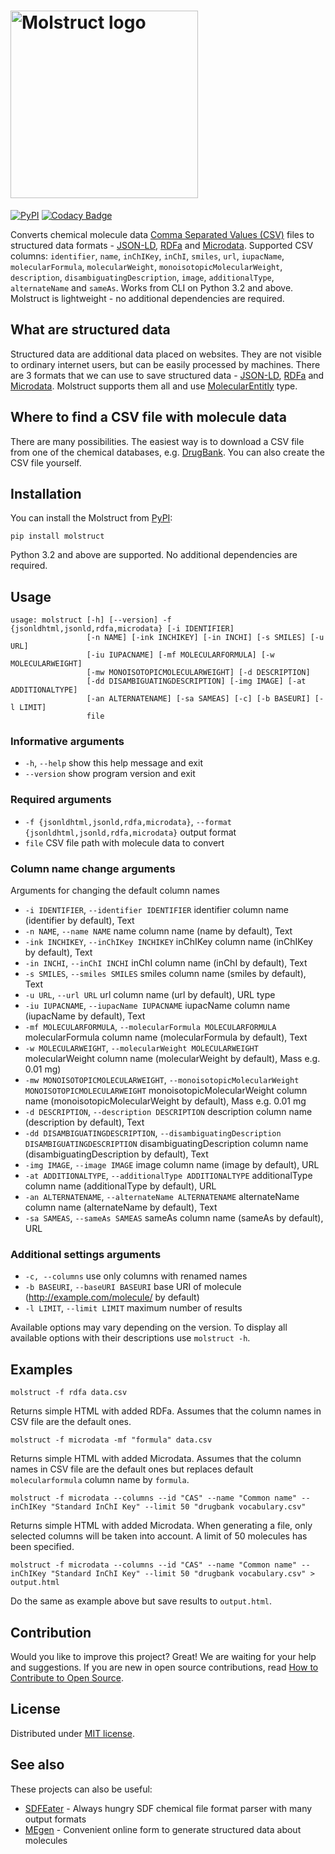 # <img src="https://raw.githubusercontent.com/lszeremeta/molstruct/master/logo/molstruct.png" alt="Molstruct logo" width="300">

[![PyPI](https://img.shields.io/pypi/v/molstruct)](https://pypi.org/project/molstruct/) [![Codacy Badge](https://app.codacy.com/project/badge/Grade/3602c4be20d14be1b750db5a1875263a)](https://www.codacy.com/gh/lszeremeta/molstruct/dashboard?utm_source=github.com&amp;utm_medium=referral&amp;utm_content=lszeremeta/molstruct&amp;utm_campaign=Badge_Grade)

Converts chemical molecule data [Comma Separated Values (CSV)](https://en.wikipedia.org/wiki/Comma-separated_values) files to structured data formats - [JSON-LD](https://json-ld.org/), [RDFa](http://rdfa.info/) and [Microdata](https://schema.org/docs/gs.html). Supported
CSV columns: `identifier`, `name`, `inChIKey`, `inChI`, `smiles`, `url`, `iupacName`, `molecularFormula`, `molecularWeight`, `monoisotopicMolecularWeight`, `description`, `disambiguatingDescription`, `image`, `additionalType`, `alternateName` and `sameAs`.  Works from CLI on Python 3.2 and above. Molstruct is lightweight - no additional dependencies are required.

## What are structured data

Structured data are additional data placed on websites. They are not visible to ordinary internet users, but can be easily processed by machines. There are 3 formats that we can use to save structured data - [JSON-LD](https://json-ld.org/), [RDFa](http://rdfa.info/) and [Microdata](https://www.w3.org/TR/microdata/). Molstruct supports them all and use [MolecularEntitly](https://bioschemas.org/types/MolecularEntity/) type.

## Where to find a CSV file with molecule data

There are many possibilities. The easiest way is to download a CSV file from one of the chemical databases, e.g. [DrugBank](https://www.drugbank.ca/releases/latest#open-data). You can also create the CSV file yourself.

## Installation

You can install the Molstruct from [PyPI](https://pypi.org/project/molstruct/):

    pip install molstruct

Python 3.2 and above are supported. No additional dependencies are required.

## Usage

    usage: molstruct [-h] [--version] -f {jsonldhtml,jsonld,rdfa,microdata} [-i IDENTIFIER]
                     [-n NAME] [-ink INCHIKEY] [-in INCHI] [-s SMILES] [-u URL]
                     [-iu IUPACNAME] [-mf MOLECULARFORMULA] [-w MOLECULARWEIGHT]
                     [-mw MONOISOTOPICMOLECULARWEIGHT] [-d DESCRIPTION]
                     [-dd DISAMBIGUATINGDESCRIPTION] [-img IMAGE] [-at ADDITIONALTYPE]
                     [-an ALTERNATENAME] [-sa SAMEAS] [-c] [-b BASEURI] [-l LIMIT]
                     file

### Informative arguments

* `-h`, `--help` show this help message and exit
* `--version` show program version and exit

### Required arguments

* `-f {jsonldhtml,jsonld,rdfa,microdata}`, `--format {jsonldhtml,jsonld,rdfa,microdata}` output format
* `file` CSV file path with molecule data to convert

### Column name change arguments

Arguments for changing the default column names

* `-i IDENTIFIER`, `--identifier IDENTIFIER` identifier column name (identifier by default), Text
* `-n NAME`, `--name NAME` name column name (name by default), Text
* `-ink INCHIKEY`, `--inChIKey INCHIKEY` inChIKey column name (inChIKey by default), Text
* `-in INCHI`, `--inChI INCHI` inChI column name (inChI by default), Text
* `-s SMILES`, `--smiles SMILES` smiles column name (smiles by default), Text
* `-u URL`, `--url URL` url column name (url by default), URL type
* `-iu IUPACNAME`, `--iupacName IUPACNAME` iupacName column name (iupacName by default), Text
* `-mf MOLECULARFORMULA`, `--molecularFormula MOLECULARFORMULA` molecularFormula column name (molecularFormula by default), Text
* `-w MOLECULARWEIGHT`, `--molecularWeight MOLECULARWEIGHT` molecularWeight column name (molecularWeight by default), Mass e.g. 0.01 mg)
* `-mw MONOISOTOPICMOLECULARWEIGHT`, `--monoisotopicMolecularWeight MONOISOTOPICMOLECULARWEIGHT` monoisotopicMolecularWeight column name (monoisotopicMolecularWeight by default), Mass e.g. 0.01 mg
* `-d DESCRIPTION`, `--description DESCRIPTION` description column name (description by default), Text
* `-dd DISAMBIGUATINGDESCRIPTION`, `--disambiguatingDescription DISAMBIGUATINGDESCRIPTION` disambiguatingDescription column name (disambiguatingDescription by default), Text
* `-img IMAGE`, `--image IMAGE` image column name (image by default), URL
* `-at ADDITIONALTYPE`, `--additionalType ADDITIONALTYPE` additionalType column name (additionalType by default), URL
* `-an ALTERNATENAME`, `--alternateName ALTERNATENAME` alternateName column name (alternateName by default), Text
* `-sa SAMEAS`, `--sameAs SAMEAS` sameAs column name (sameAs by default), URL

### Additional settings arguments

* `-c, --columns` use only columns with renamed names
* `-b BASEURI`, `--baseURI BASEURI` base URI of molecule (<http://example.com/molecule/> by default)
* `-l LIMIT`, `--limit LIMIT` maximum number of results

Available options may vary depending on the version. To display all available options with their descriptions use ``molstruct -h``.

## Examples

    molstruct -f rdfa data.csv
Returns simple HTML with added RDFa. Assumes that the column names in CSV file are the default ones.

    molstruct -f microdata -mf "formula" data.csv
Returns simple HTML with added Microdata. Assumes that the column names in CSV file are the default ones but replaces default `molecularformula` column name by `formula`.

    molstruct -f microdata --columns --id "CAS" --name "Common name" --inChIKey "Standard InChI Key" --limit 50 "drugbank vocabulary.csv"
Returns simple HTML with added Microdata. When generating a file, only selected columns will be taken into account. A limit of 50 molecules has been specified.

    molstruct -f microdata --columns --id "CAS" --name "Common name" --inChIKey "Standard InChI Key" --limit 50 "drugbank vocabulary.csv" > output.html
Do the same as example above but save results to `output.html`.

## Contribution

Would you like to improve this project? Great! We are waiting for your help and suggestions. If you are new in open source contributions, read [How to Contribute to Open Source](https://opensource.guide/how-to-contribute/).

## License

Distributed under [MIT license](https://github.com/lszeremeta/molstruct/blob/master/LICENSE).

## See also

These projects can also be useful:

* [SDFEater](https://github.com/lszeremeta/SDFEater) - Always hungry SDF chemical file format parser with many output formats
* [MEgen](https://github.com/lszeremeta/MEgen) - Convenient online form to generate structured data about molecules

